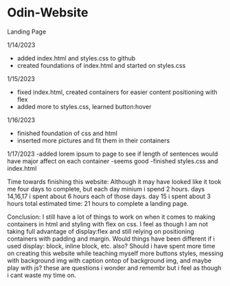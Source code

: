 # Odin-Website
Landing Page

1/14/2023
- added index.html and styles.css to github
- created foundations of index.html and started on styles.css

1/15/2023
- fixed index.html, created containers for easier content positioning with flex
- added more to styles.css, learned button:hover

1/16/2023
- finished foundation of css and html
- inserted more pictures and fit them in their containers

1/17/2023
-added lorem ipsum to page to see if length of sentences would have major affect on each container
-seems good
-finished styles.css and index.html


Time towards finishing this website:
Although it may have looked like it took me four days to complete, but each day minium i spend 2 hours. days 14,16,17 i spent about 6 hours each of those days. day 15 i spent about 3 hours
total estimated time: 21 hours to complete a landing page.

Conclusion: 
I still have a lot of things to work on when it comes to making containers in html and styling with flex on css. I feel as though I am not taking full advantage of display:flex and still relying on positioning containers with padding and margin. Would things have been different if i used display: block, inline block, etc. also? Should i have spent more time on creating this website while teaching myself more buttons styles, messing with background img with caption ontop of background img, and maybe play with js? these are questions i wonder and remembr but i feel as though i cant waste my time on. 

